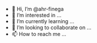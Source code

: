 - 👋 Hi, I’m @ahr-finega
- 👀 I’m interested in ...
- 🌱 I’m currently learning ...
- 💞️ I’m looking to collaborate on ...
- 📫 How to reach me ...

<!---
ahr-finega/ahr-finega is a ✨ special ✨ repository because its `README.md` (this file) appears on your GitHub profile.
You can click the Preview link to take a look at your changes.
--->
